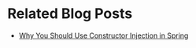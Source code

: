 # Related Blog Posts

* [Why You Should Use Constructor Injection in Spring](https://reflectoring.io/constructor-injection/)
